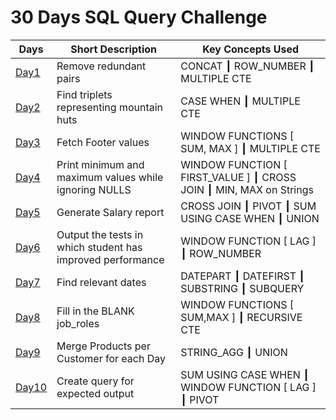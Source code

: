 #  30 Days SQL Query Challenge

| Days | Short Description | Key Concepts Used | 
|---|---|---|
| [Day1](https://github.com/Kanikamittal99/30DaySQLQueryChallenge/blob/main/Day%2001/1_remove_redundant_pairs.sql) | Remove redundant pairs | CONCAT ┃ ROW_NUMBER ┃ MULTIPLE CTE |
| [Day2](https://github.com/Kanikamittal99/30DaySQLQueryChallenge/blob/main/Day%2002/2_ski_resort_company.sql) | Find triplets representing mountain huts | CASE WHEN ┃ MULTIPLE CTE |
| [Day3](https://github.com/Kanikamittal99/30DaySQLQueryChallenge/blob/main/Day%2003/3_fetch_footer_values.sql) | Fetch Footer values | WINDOW FUNCTIONS [ SUM, MAX ] ┃ MULTIPLE CTE |
| [Day4](https://github.com/Kanikamittal99/30DaySQLQueryChallenge/blob/main/Day%2004/4_segregate_data.sql) | Print minimum and maximum values while ignoring NULLS | WINDOW FUNCTION [ FIRST_VALUE ] ┃ CROSS JOIN ┃ MIN, MAX on Strings |
| [Day5](https://github.com/Kanikamittal99/30DaySQLQueryChallenge/blob/main/Day%2005/5_generate_salary_report.sql) | Generate Salary report | CROSS JOIN ┃ PIVOT ┃ SUM USING CASE WHEN  ┃  UNION |
| [Day6](https://github.com/Kanikamittal99/30DaySQLQueryChallenge/blob/main/Day%2006/6_improved_performance.sql) | Output the tests in which student has improved performance | WINDOW FUNCTION [ LAG ] ┃ ROW_NUMBER |
| [Day7](https://github.com/Kanikamittal99/30DaySQLQueryChallenge/blob/main/Day%2007/7_find_relevant_dates.sql) | Find relevant dates | DATEPART ┃ DATEFIRST ┃ SUBSTRING  ┃ SUBQUERY |
| [Day8](https://github.com/Kanikamittal99/30DaySQLQueryChallenge/blob/main/Day%2008/08_Fill_Blanks_JobRole.sql) | Fill in the BLANK job_roles | WINDOW FUNCTIONS [ SUM,MAX ] ┃ RECURSIVE CTE |
| [Day9](https://github.com/Kanikamittal99/30DaySQLQueryChallenge/blob/main/Day%2009/9_Merge_Agg_Product_by_Date_Cust.sql) | Merge Products per Customer for each Day  | STRING_AGG  ┃ UNION |
| [Day10](https://github.com/Kanikamittal99/30DaySQLQueryChallenge/blob/main/Day%2010/10_Velocity_level.sql) | Create query for expected output  | SUM USING CASE WHEN ┃ WINDOW FUNCTION [ LAG ] ┃ PIVOT |
  

